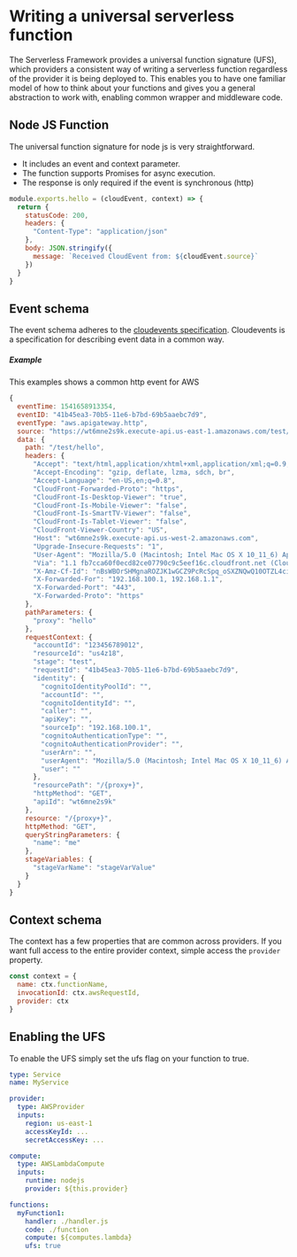# Writing a universal serverless function

The Serverless Framework provides a universal function signature (UFS), which providers a consistent way of writing a serverless function regardless of the provider it is being deployed to. This enables you to have one familiar model of how to think about your functions and gives you a general abstraction to work with, enabling common wrapper and middleware code.


## Node JS Function

The universal function signature for node js is very straightforward.
- It includes an event and context parameter.
- The function supports Promises for async execution.
- The response is only required if the event is synchronous (http)

```js
module.exports.hello = (cloudEvent, context) => {
  return {
    statusCode: 200,
    headers: {
      "Content-Type": "application/json"
    },
    body: JSON.stringify({
      message: `Received CloudEvent from: ${cloudEvent.source}`
    })
  }
}
```


## Event schema

The event schema adheres to the [cloudevents specification](https://cloudevents.io). Cloudevents is a specification for describing event data in a common way.

##### Example
This examples shows a common http event for AWS
```js
{
  eventTime: 1541658913354,
  eventID: "41b45ea3-70b5-11e6-b7bd-69b5aaebc7d9",
  eventType: "aws.apigateway.http",
  source: "https://wt6mne2s9k.execute-api.us-east-1.amazonaws.com/test/hello",
  data: {
    path: "/test/hello",
    headers: {
      "Accept": "text/html,application/xhtml+xml,application/xml;q=0.9,image/webp,*/*;q=0.8",
      "Accept-Encoding": "gzip, deflate, lzma, sdch, br",
      "Accept-Language": "en-US,en;q=0.8",
      "CloudFront-Forwarded-Proto": "https",
      "CloudFront-Is-Desktop-Viewer": "true",
      "CloudFront-Is-Mobile-Viewer": "false",
      "CloudFront-Is-SmartTV-Viewer": "false",
      "CloudFront-Is-Tablet-Viewer": "false",
      "CloudFront-Viewer-Country": "US",
      "Host": "wt6mne2s9k.execute-api.us-west-2.amazonaws.com",
      "Upgrade-Insecure-Requests": "1",
      "User-Agent": "Mozilla/5.0 (Macintosh; Intel Mac OS X 10_11_6) AppleWebKit/537.36 (KHTML, like Gecko) Chrome/52.0.2743.82 Safari/537.36 OPR/39.0.2256.48",
      "Via": "1.1 fb7cca60f0ecd82ce07790c9c5eef16c.cloudfront.net (CloudFront)",
      "X-Amz-Cf-Id": "nBsWBOrSHMgnaROZJK1wGCZ9PcRcSpq_oSXZNQwQ10OTZL4cimZo3g==",
      "X-Forwarded-For": "192.168.100.1, 192.168.1.1",
      "X-Forwarded-Port": "443",
      "X-Forwarded-Proto": "https"
    },
    pathParameters: {
      "proxy": "hello"
    },
    requestContext: {
      "accountId": "123456789012",
      "resourceId": "us4z18",
      "stage": "test",
      "requestId": "41b45ea3-70b5-11e6-b7bd-69b5aaebc7d9",
      "identity": {
        "cognitoIdentityPoolId": "",
        "accountId": "",
        "cognitoIdentityId": "",
        "caller": "",
        "apiKey": "",
        "sourceIp": "192.168.100.1",
        "cognitoAuthenticationType": "",
        "cognitoAuthenticationProvider": "",
        "userArn": "",
        "userAgent": "Mozilla/5.0 (Macintosh; Intel Mac OS X 10_11_6) AppleWebKit/537.36 (KHTML, like Gecko) Chrome/52.0.2743.82 Safari/537.36 OPR/39.0.2256.48",
        "user": ""
      },
      "resourcePath": "/{proxy+}",
      "httpMethod": "GET",
      "apiId": "wt6mne2s9k"
    },
    resource: "/{proxy+}",
    httpMethod: "GET",
    queryStringParameters: {
      "name": "me"
    },
    stageVariables: {
      "stageVarName": "stageVarValue"
    }
  }
}
```


## Context schema

The context has a few properties that are common across providers. If you want full access to the entire provider context, simple access the `provider` property.

```js
const context = {
  name: ctx.functionName,
  invocationId: ctx.awsRequestId,
  provider: ctx
}
```

## Enabling the UFS

To enable the UFS simply set the ufs flag on your function to true.

```yaml
type: Service
name: MyService

provider:
  type: AWSProvider
  inputs:
    region: us-east-1
    accessKeyId: ...
    secretAccessKey: ...

compute:
  type: AWSLambdaCompute
  inputs:
    runtime: nodejs
    provider: ${this.provider}

functions:
  myFunction1:
    handler: ./handler.js
    code: ./function
    compute: ${computes.lambda}
    ufs: true
```
